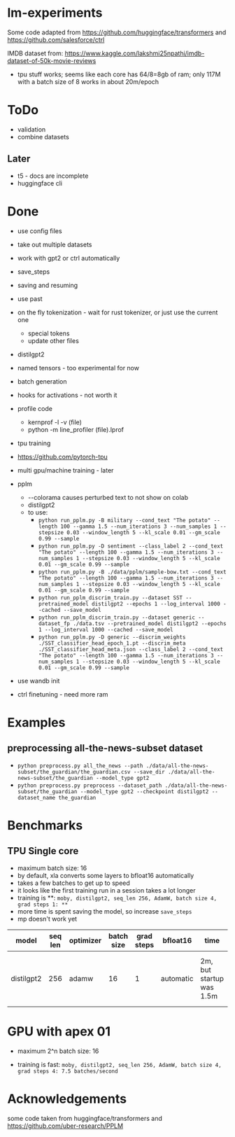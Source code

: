 # lm-experiments

Some code adapted from https://github.com/huggingface/transformers and https://github.com/salesforce/ctrl

IMDB dataset from: https://www.kaggle.com/lakshmi25npathi/imdb-dataset-of-50k-movie-reviews

-   tpu stuff works; seems like each core has 64/8=8gb of ram; only 117M with a batch size of 8 works in about 20m/epoch

# ToDo

-   validation
-   combine datasets

## Later

-   t5 - docs are incomplete
-   huggingface cli

# Done

-   use config files
-   take out multiple datasets
-   work with gpt2 or ctrl automatically
-   save_steps
-   saving and resuming
-   use past
-   on the fly tokenization - wait for rust tokenizer, or just use the current one
    -   special tokens
    -   update other files
-   distilgpt2
-   named tensors - too experimental for now
-   batch generation
-   hooks for activations - not worth it
-   profile code

    -   kernprof -l -v (file)
    -   python -m line_profiler (file).lprof

-   tpu training
-   https://github.com/pytorch-tpu
-   multi gpu/machine training - later
-   pplm

    -   --colorama causes perturbed text to not show on colab
    -   distilgpt2
    -   to use:
        -   `python run_pplm.py -B military --cond_text "The potato" --length 100 --gamma 1.5 --num_iterations 3 --num_samples 1 --stepsize 0.03 --window_length 5 --kl_scale 0.01 --gm_scale 0.99 --sample`
        -   `python run_pplm.py -D sentiment --class_label 2 --cond_text "The potato" --length 100 --gamma 1.5 --num_iterations 3 --num_samples 1 --stepsize 0.03 --window_length 5 --kl_scale 0.01 --gm_scale 0.99 --sample`
        -   `python run_pplm.py -B ./data/pplm/sample-bow.txt --cond_text "The potato" --length 100 --gamma 1.5 --num_iterations 3 --num_samples 1 --stepsize 0.03 --window_length 5 --kl_scale 0.01 --gm_scale 0.99 --sample`
        -   `python run_pplm_discrim_train.py --dataset SST --pretrained_model distilgpt2 --epochs 1 --log_interval 1000 --cached --save_model`
        -   `python run_pplm_discrim_train.py --dataset generic --dataset_fp ./data.tsv --pretrained_model distilgpt2 --epochs 1 --log_interval 1000 --cached --save_model`
        -   `python run_pplm.py -D generic --discrim_weights ./SST_classifier_head_epoch_1.pt --discrim_meta ./SST_classifier_head_meta.json --class_label 2 --cond_text "The potato" --length 100 --gamma 1.5 --num_iterations 3 --num_samples 1 --stepsize 0.03 --window_length 5 --kl_scale 0.01 --gm_scale 0.99 --sample`

-   use wandb init
-   ctrl finetuning - need more ram

# Examples

## preprocessing all-the-news-subset dataset

-   `python preprocess.py all_the_news --path ./data/all-the-news-subset/the_guardian/the_guardian.csv --save_dir ./data/all-the-news-subset/the_guardian --model_type gpt2`
-   `python preprocess.py preprocess --dataset_path ./data/all-the-news-subset/the_guardian --model_type gpt2 --checkpoint distilgpt2 --dataset_name the_guardian`

# Benchmarks

## TPU Single core

-   maximum batch size: 16
-   by default, xla converts some layers to bfloat16 automatically
-   takes a few batches to get up to speed
-   it looks like the first training run in a session takes a lot longer
-   training is **: `moby, distilgpt2, seq_len 256, AdamW, batch size 4, grad steps 1: **`
-   more time is spent saving the model, so increase `save_steps`
-   mp doesn't work yet

| model      | seq len | optimizer | batch size | grad steps | bfloat16  | time                     | batches/s                                |
| ---------- | ------- | --------- | ---------- | ---------- | --------- | ------------------------ | ---------------------------------------- |
| distilgpt2 | 256     | adamw     | 16         | 1          | automatic | 2m, but startup was 1.5m | 3, if you don't include the startup time |

# GPU with apex 01

-   maximum 2^n batch size: 16

-   training is fast: `moby, distilgpt2, seq_len 256, AdamW, batch size 4, grad steps 4: 7.5 batches/second`

# Acknowledgements

some code taken from huggingface/transformers and https://github.com/uber-research/PPLM
